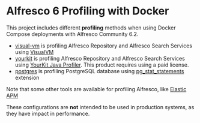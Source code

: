 # Alfresco 6 Profiling with Docker

This project includes different **profiling** methods when using Docker Compose deployments with Alfresco Community 6.2.

* [visual-vm](/visual-vm) is profiling Alfresco Repository and Alfresco Search Services using [VisualVM](https://visualvm.github.io)
* [yourkit](/yourkit) is profiling Alfresco Repository and Alfresco Search Services using [YourKit Java Profiler](https://www.yourkit.com/download/). This product requires using a paid license.
* [postgres](/postgres) is profiling PostgreSQL database using [pg_stat_statements](https://www.postgresql.org/docs/11/pgstatstatements.html) extension

Note that some other tools are available for profiling Alfresco, like [Elastic APM](https://www.zylk.net/en/web-2-0/blog/-/blogs/using-elastic-apm-for-alfresco-performance-monitoring)

These configurations are **not** intended to be used in production systems, as they have impact in performance.
